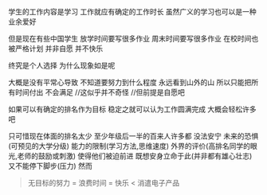 学生的工作内容是学习
工作就应有确定的工作时长
虽然广义的学习也可以是一种业余爱好

但是现在有些中国学生
放学时间要写很多作业
周末时间要写很多作业
在校时间也被严格计划
并非自愿 并不快乐

终究是个人选择
为什么现象如是呢

大概是没有平常心导致
不知道要努力到什么程度
永远看到山外的山
所以只能把所有时间付出
不会满足
//这似乎并不奇怪
//但前提是自愿吧

如果可以有确定的排名作为目标
稳定之就可以认为工作圆满完成
大概会轻松许多吧

只可惜现在体面的排名太少
至少年级后一半的百来人许多都
没法安宁
未来的恐惧(可预见的大学分级)
能力的限制(学习方法,思维速度)
外界的评价(高排名同学的眼光,老师的鼓励或刺激)
使得他们被迫前进
既想安身立命于此(并非都有雄心壮志)
又不能停下脚步(压力)
然而
> 无目标的努力 = 浪费时间 = 快乐 < 消遣电子产品
